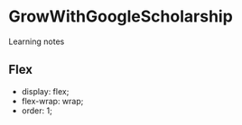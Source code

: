 # GrowWithGoogleScholarship
Learning notes

## Flex
- display: flex;
- flex-wrap: wrap;
- order: 1;
